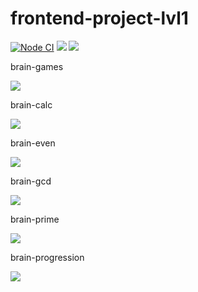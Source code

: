 # frontend-project-lvl1

[![Node CI](https://github.com/H9ko/frontend-project-lvl1/workflows/Node%20CI/badge.svg)](https://github.com/H9ko/frontend-project-lvl1/actions)
<a href="https://codeclimate.com/github/H9ko/frontend-project-lvl1/maintainability"><img src="https://api.codeclimate.com/v1/badges/90c245f108fc36c71a6f/maintainability" /></a>
<a href="https://codeclimate.com/github/H9ko/frontend-project-lvl1/test_coverage"><img src="https://api.codeclimate.com/v1/badges/90c245f108fc36c71a6f/test_coverage" /></a>

<p>brain-games</p>
<a href="https://asciinema.org/a/Me6ZMV3XsfXduS3KJ5MAD5Fdk" target="_blank"><img src="https://asciinema.org/a/Me6ZMV3XsfXduS3KJ5MAD5Fdk.svg" /></a>
<p>brain-calc</p>
<a href="https://asciinema.org/a/p8XTvrfxLZzHJpAChhEtCpLYI" target="_blank"><img src="https://asciinema.org/a/p8XTvrfxLZzHJpAChhEtCpLYI.svg" /></a>
<p>brain-even</p>
<a href="https://asciinema.org/a/dKa3KHB3MVUE2LgwnaCu6MRrr" target="_blank"><img src="https://asciinema.org/a/dKa3KHB3MVUE2LgwnaCu6MRrr.svg" /></a>
<p>brain-gcd</p>
<a href="https://asciinema.org/a/kBjrkDqgGj4o31fy2oYe9RmsP" target="_blank"><img src="https://asciinema.org/a/kBjrkDqgGj4o31fy2oYe9RmsP.svg" /></a>
<p>brain-prime</p>
<a href="https://asciinema.org/a/2snPDHgP5KxPJW3i5hdzIJKOL" target="_blank"><img src="https://asciinema.org/a/2snPDHgP5KxPJW3i5hdzIJKOL.svg" /></a>
<p>brain-progression</p>
<a href="https://asciinema.org/a/aO1JymY9ogd9M65GAdt2FCvD6" target="_blank"><img src="https://asciinema.org/a/aO1JymY9ogd9M65GAdt2FCvD6.svg" /></a>
